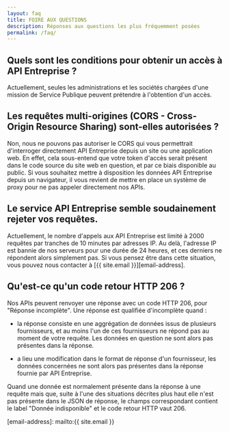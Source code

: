 ```yaml
---
layout: faq
title: FOIRE AUX QUESTIONS
description: Réponses aux questions les plus fréquemment posées
permalink: /faq/
---
```


## Quels sont les conditions pour obtenir un accès à API Entreprise ?

Actuellement, seules les administrations et les sociétés chargées d'une mission
de Service Publique peuvent prétendre à l'obtention d'un accès.

## Les requêtes multi-origines (CORS - Cross-Origin Resource Sharing) sont-elles autorisées ?

Non, nous ne pouvons pas autoriser le CORS qui vous permettrait d'interroger
directement API Entreprise depuis un site ou une application web. En effet, cela
sous-entend que votre token d'accès serait présent dans le code source du site
web en question, et par ce biais disponible au public. Si vous souhaitez mettre
à disposition les données API Entreprise depuis un navigateur, il vous revient
de mettre en place un système de proxy pour ne pas appeler directement nos APIs.

## Le service API Entreprise semble soudainement rejeter vos requêtes.

Actuellement, le nombre d'appels aux API Entreprise est limité à 2000 requêtes
par tranches de 10 minutes par adresses IP. Au delà, l'adresse IP est bannie de
nos serveurs pour une durée de 24 heures, et ces derniers ne répondent alors
simplement pas. Si vous pensez être dans cette situation, vous pouvez nous
contacter à [{{ site.email }}][email-address].

## Qu'est-ce qu'un code retour HTTP 206 ?

Nos APIs peuvent renvoyer une réponse avec un code HTTP 206, pour "Réponse
incomplète". Une réponse est qualifiée d'incomplète quand :

* la réponse consiste en une aggrégation de données issus de plusieurs
  fournisseurs, et au moins l'un de ces fournisseurs ne répond pas au moment de
  votre requête. Les données en question ne sont alors pas présentes dans la
  réponse.

* a lieu une modification dans le format de réponse d'un fournisseur, les
  données concernées ne sont alors pas présentes dans la réponse fournie par API
  Entreprise.

Quand une donnée est normalement présente dans la réponse à une requête mais
que, suite à l'une des situations décrites plus haut elle n'est pas présente
dans le JSON de réponse, le champs correspondant contient le label "Donnée
indisponible" et le code retour HTTP vaut 206.

[email-address]: mailto:{{ site.email }}
